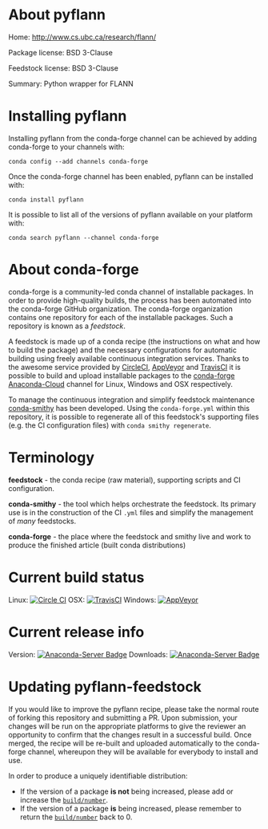 About pyflann
=============

Home: http://www.cs.ubc.ca/research/flann/

Package license: BSD 3-Clause

Feedstock license: BSD 3-Clause

Summary: Python wrapper for FLANN



Installing pyflann
==================

Installing pyflann from the conda-forge channel can be achieved by adding conda-forge to your channels with:

```
conda config --add channels conda-forge
```

Once the conda-forge channel has been enabled, pyflann can be installed with:

```
conda install pyflann
```

It is possible to list all of the versions of pyflann available on your platform with:

```
conda search pyflann --channel conda-forge
```


About conda-forge
=================

conda-forge is a community-led conda channel of installable packages.
In order to provide high-quality builds, the process has been automated into the
conda-forge GitHub organization. The conda-forge organization contains one repository 
for each of the installable packages. Such a repository is known as a *feedstock*.

A feedstock is made up of a conda recipe (the instructions on what and how to build
the package) and the necessary configurations for automatic building using freely
available continuous integration services. Thanks to the awesome service provided by
[CircleCI](https://circleci.com/), [AppVeyor](http://www.appveyor.com/)
and [TravisCI](https://travis-ci.org/) it is possible to build and upload installable
packages to the [conda-forge](https://anaconda.org/conda-forge)
[Anaconda-Cloud](http://docs.anaconda.org/) channel for Linux, Windows and OSX respectively.

To manage the continuous integration and simplify feedstock maintenance
[conda-smithy](http://github.com/conda-forge/conda-smithy) has been developed.
Using the ``conda-forge.yml`` within this repository, it is possible to regenerate all of
this feedstock's supporting files (e.g. the CI configuration files) with ``conda smithy regenerate``.


Terminology
===========

**feedstock** - the conda recipe (raw material), supporting scripts and CI configuration.

**conda-smithy** - the tool which helps orchestrate the feedstock.
                   Its primary use is in the construction of the CI ``.yml`` files
                   and simplify the management of *many* feedstocks.

**conda-forge** - the place where the feedstock and smithy live and work to
                  produce the finished article (built conda distributions)

Current build status
====================
Linux: [![Circle CI](https://circleci.com/gh/conda-forge/pyflann-feedstock.svg?style=svg)](https://circleci.com/gh/conda-forge/pyflann-feedstock)
OSX: [![TravisCI](https://travis-ci.org/conda-forge/pyflann-feedstock.svg?branch=master)](https://travis-ci.org/conda-forge/pyflann-feedstock) 
Windows: [![AppVeyor](https://ci.appveyor.com/api/projects/status/github/conda-forge/pyflann-feedstock?svg=True)](https://ci.appveyor.com/project/conda-forge/pyflann-feedstock/branch/master)

Current release info
====================
Version: [![Anaconda-Server Badge](https://anaconda.org/conda-forge/pyflann/badges/version.svg)](https://anaconda.org/conda-forge/pyflann)
Downloads: [![Anaconda-Server Badge](https://anaconda.org/conda-forge/pyflann/badges/downloads.svg)](https://anaconda.org/conda-forge/pyflann)


Updating pyflann-feedstock
==========================

If you would like to improve the pyflann recipe, please take the normal
route of forking this repository and submitting a PR. Upon submission, your changes will
be run on the appropriate platforms to give the reviewer an opportunity to confirm that the
changes result in a successful build. Once merged, the recipe will be re-built and uploaded
automatically to the conda-forge channel, whereupon they will be available for everybody to
install and use.

In order to produce a uniquely identifiable distribution:
 * If the version of a package **is not** being increased, please add or increase
   the [``build/number``](http://conda.pydata.org/docs/building/meta-yaml.html#build-number-and-string). 
 * If the version of a package **is** being increased, please remember to return
   the [``build/number``](http://conda.pydata.org/docs/building/meta-yaml.html#build-number-and-string)
   back to 0.
